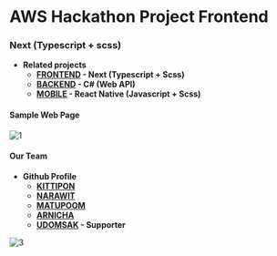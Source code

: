 # AWS Hackathon Project Frontend
### Next (Typescript + scss)


* **Related projects**
  * **[FRONTEND](https://github.com/Perth27413/Cassandra) - Next (Typescript + Scss)**
  * **[BACKEND](https://github.com/Perth27413/CassandraAPI) - C# (Web API)**
  * **[MOBILE](https://github.com/Perth27413/CassandraMobile) - React Native (Javascript + Scss)**

#### Sample Web Page
![1](https://user-images.githubusercontent.com/65223903/136808649-f90ed50e-4286-4c32-be97-1822261adda1.png)


#### Our Team
* **Github Profile**
  * **[KITTIPON](https://github.com/jrapbit)**
  * **[NARAWIT](https://github.com/narawitPtm)**
  * **[MATUPOOM](https://github.com/Perth27413)**
  * **[ARNICHA](https://github.com/Arnicha)**
  * **[UDOMSAK](https://github.com/baronzo) - Supporter**


![3](https://user-images.githubusercontent.com/65223903/136808664-b9c352a5-d9ec-4cc0-87ca-221620a8c0c8.png)
